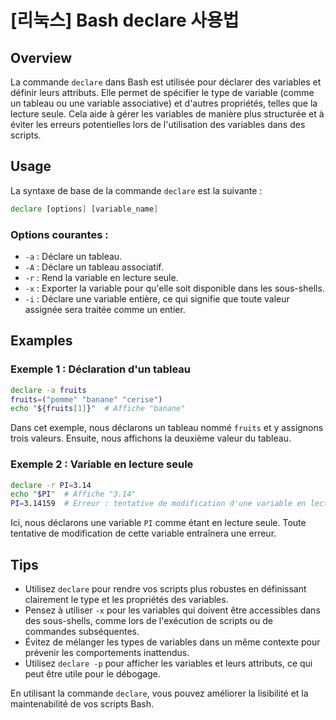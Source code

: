 # [리눅스] Bash declare 사용법

## Overview
La commande `declare` dans Bash est utilisée pour déclarer des variables et définir leurs attributs. Elle permet de spécifier le type de variable (comme un tableau ou une variable associative) et d'autres propriétés, telles que la lecture seule. Cela aide à gérer les variables de manière plus structurée et à éviter les erreurs potentielles lors de l'utilisation des variables dans des scripts.

## Usage
La syntaxe de base de la commande `declare` est la suivante :

```bash
declare [options] [variable_name]
```

### Options courantes :
- `-a` : Déclare un tableau.
- `-A` : Déclare un tableau associatif.
- `-r` : Rend la variable en lecture seule.
- `-x` : Exporter la variable pour qu'elle soit disponible dans les sous-shells.
- `-i` : Déclare une variable entière, ce qui signifie que toute valeur assignée sera traitée comme un entier.

## Examples

### Exemple 1 : Déclaration d'un tableau
```bash
declare -a fruits
fruits=("pomme" "banane" "cerise")
echo "${fruits[1]}"  # Affiche "banane"
```
Dans cet exemple, nous déclarons un tableau nommé `fruits` et y assignons trois valeurs. Ensuite, nous affichons la deuxième valeur du tableau.

### Exemple 2 : Variable en lecture seule
```bash
declare -r PI=3.14
echo "$PI"  # Affiche "3.14"
PI=3.14159  # Erreur : tentative de modification d'une variable en lecture seule
```
Ici, nous déclarons une variable `PI` comme étant en lecture seule. Toute tentative de modification de cette variable entraînera une erreur.

## Tips
- Utilisez `declare` pour rendre vos scripts plus robustes en définissant clairement le type et les propriétés des variables.
- Pensez à utiliser `-x` pour les variables qui doivent être accessibles dans des sous-shells, comme lors de l'exécution de scripts ou de commandes subséquentes.
- Évitez de mélanger les types de variables dans un même contexte pour prévenir les comportements inattendus.
- Utilisez `declare -p` pour afficher les variables et leurs attributs, ce qui peut être utile pour le débogage.

En utilisant la commande `declare`, vous pouvez améliorer la lisibilité et la maintenabilité de vos scripts Bash.